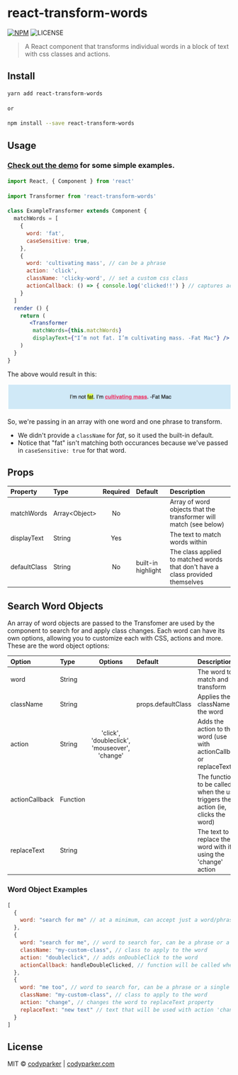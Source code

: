 # react-transform-words

[![NPM](https://img.shields.io/npm/v/react-transform-words.svg)](https://www.npmjs.com/package/react-transform-words) ![LICENSE](https://img.shields.io/github/license/mashape/apistatus.svg)


> A React component that transforms individual words in a block of text with css classes and actions.


## Install

```bash
yarn add react-transform-words

or

npm install --save react-transform-words
```

## Usage

### [Check out the demo](https://codyparker.github.io/react-transform-words/) for some simple examples. 

```jsx
import React, { Component } from 'react'

import Transformer from 'react-transform-words'

class ExampleTransformer extends Component {
  matchWords = [
    {
      word: 'fat',
      caseSensitive: true,
    },
    {
      word: 'cultivating mass', // can be a phrase
      action: 'click',
      className: 'clicky-word', // set a custom css class
      actionCallback: () => { console.log('clicked!!') } // captures action (on click)
    }
  ]
  render () {
    return (
       <Transformer
        matchWords={this.matchWords}
        displayText={"I’m not fat. I’m cultivating mass. -Fat Mac"} />
    )
  }
}
```
The above would result in this:

![Example Render](/example/public/example.png)

So, we're passing in an array with one word and one phrase to transform. 
* We didn't provide a `className` for *fat*, so it used the built-in default.
* Notice that "fat" isn't matching both occurances because we've passed in `caseSensitive: true` for that word.

## Props

| Property     | Type           | Required | Default            | Description                                                                    |
| :----------- | :------------- | :------: | :----------------- | :----------------------------------------------------------------------------- |
| matchWords   | Array\<Object> | No       |                    | Array of word objects that the transformer will match (see below)              |
| displayText  | String         | Yes      |                    | The text to match words within                                                 |
| defaultClass | String         | No       | built-in highlight | The class applied to matched words that don't have a class provided themselves |

## Search Word Objects

An array of word objects are passed to the Transfomer are used by the component to search for and apply class changes. Each word can have its own options, allowing you to customize each with CSS, actions and more. These are the word object options:

| Option         | Type     | Options                                       | Default            | Description                                                                       |
| :------------- | :------- | :-------------------------------------------: | :----------------- | :-------------------------------------------------------------------------------- |
| word           | String   |                                               |                    | The word to match and transform                                                   |
| className      | String   |                                               | props.defaultClass | Applies the className to the word                                                 |
| action         | String   | 'click', 'doubleclick', 'mouseover', 'change' |                    | Adds the action to the word (use with actionCallback or replaceText)              |
| actionCallback | Function |                                               |                    | The function to be called when the user triggers the action (ie, clicks the word) |
| replaceText    | String   |                                               |                    | The text to replace the word with if using the 'change' action                    |


### Word Object Examples
```js
[
  {
    word: "search for me" // at a minimum, can accept just a word/phrase and the defaultClassName will be used
  },
  {
    word: "search for me", // word to search for, can be a phrase or a single word
    className: "my-custom-class", // class to apply to the word
    action: "doubleclick", // adds onDoubleClick to the word
    actionCallback: handleDoubleClicked, // function will be called when double-clicked
  },
  {
    word: "me too", // word to search for, can be a phrase or a single word
    className: "my-custom-class", // class to apply to the word
    action: "change", // changes the word to replaceText property
    replaceText: "new text" // text that will be used with action 'change'
  }
]
```

## License

MIT © [codyparker](https://github.com/codyparker) | [codyparker.com](http://codyparker.com)
